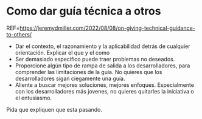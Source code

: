 # Como dar guía técnica a otros
REF=https://jeremydmiller.com/2022/08/08/on-giving-technical-guidance-to-others/

- Dar el contexto, el razonamiento y la aplicabilidad detrás de cualquier orientación. Explicar el que y el como
- Ser demasiado especifico puede traer problemas no deseados.
- Proporcione algún tipo de rampa de salida a los desarrolladores, para comprender las limitaciones de la guía. No quieres que los desarrolladores sigan ciegamente una guía.
- Aliente a buscar mejores soluciones, mejores enfoques.
Especialmente con los desarrolladores más jovenes, no quieres quitarles la iniciativa o el entusiasmo.

Pida que expliquen que esta pasando.